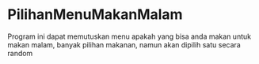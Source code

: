 # PilihanMenuMakanMalam

Program ini dapat memutuskan menu apakah yang bisa anda makan untuk makan malam, banyak pilihan makanan, namun akan dipilih satu secara random
